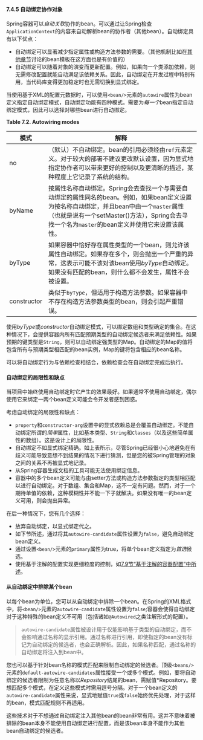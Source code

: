 #### 7.4.5 自动绑定协作对象

Spring容器可以*自动关联*协作的bean。可以通过让Spring检查`ApplicationContext`的内容来自动解析bean的协作者（其他bean）。自动绑定具有以下优点：

- 自动绑定可以显著减少指定属性或构造方法参数的需要。（其他机制比如在[其他章节](7.7.Bean_definition_inheritance.md)讨论的bean模板在这方面也是有价值的）
- 自动绑定可以随着对象的演变而更新配置。例如，如果向一个类添加依赖，则无需修改配置就能自动满足该依赖关系。因此，自动绑定在开发过程中特别有用，当代码库变得更加稳定时也无需切换到显式绑定。

当使用基于XML的配置元数据时，可以使用`<bean/>`元素的`autowire`属性为bean定义指定自动绑定模式，自动绑定功能有四种模式。需要为*每一个*bean指定自动绑定模式，因此可以选择对哪些bean进行自动绑定。

**Table 7.2. Autowiring modes**

|**模式**|**解释** |
| ------ | ------- |
|no|（默认）不自动绑定。bean的引用必须经由`ref`元素定义。对于较大的部署不建议更改默认设置，因为显式地指定协作者可以带来更好的控制以及更清晰的描述，某种程度上它记录了系统的结构。|
|byName|按属性名称自动绑定。Spring会去查找一个与需要自动绑定的属性同名的bean。例如，如果bean定义设置为按名称自动绑定，并且bean中由一个`master`属性（也就是说有一个setMaster()方法），Spring会去寻找一个名为`master`的bean定义并使用它来设置该属性。|
|byType|如果容器中恰好存在属性类型的一个bean，则允许该属性自动绑定。如果存在多个，则会抛出一个严重的异常，这表示可能不该对该bean使用*byType*自动绑定。如果没有匹配的bean，则什么都不会发生，属性不会被设置。|
|constructor|类似于`byType`，但适用于构造方法参数。如果容器中不存在构造方法参数类型的bean，则会引起严重错误。|

使用*byType*或*constructor*自动绑定模式，可以绑定数组和类型确定的集合。在这种情况下，会提供容器内所有匹配预期类型的自动绑定候选者来满足依赖性。如果预期的键类型是`String`，则可以自动绑定强类型的Map。自动绑定的Map的值将包含所有与预期类型相匹配的bean实例，Map的键将包含相应的bean名称。

可以将自动绑定行为与依赖检查相结合，依赖检查会在自动绑定完成后执行。

#### 自动绑定的局限性和缺点

当项目中始终使用自动绑定时它产生的效果最好。如果通常不使用自动绑定，偶尔使用它来绑定一两个bean定义可能会令开发者感到困惑。

考虑自动绑定的局限性和缺点：

- `property`和`constructor-arg`设置中的显式依赖总是会覆盖自动绑定。不能自动绑定所谓的*简单*属性，比如基本类型、`String`和`Classes`（以及这些简单属性的数组）。这是设计上的局限性。
- 自动绑定不如显式绑定精确。如上表所示，尽管Spring已经很小心地避免在有歧义可能导致意想不到结果的情况下进行猜测，但是您的被Spring管理的对象之间的关系不再被显式地记录。
- 从Spring容器生成文档的工具可能无法使用绑定信息。
- 容器中的多个bean定义可能与由setter方法或构造方法参数指定的类型相匹配以进行自动绑定。对于数组、集合和Map，这不一定有问题。然而，对于一个期待单值的依赖，这种模糊性并不能一下子就解决。如果没有唯一的bean定义可用，则会抛出异常。

在后一种情况下，您有几个选择：

- 放弃自动绑定，以显式绑定代之。
- 如下节所述，通过将其`autowire-candidate`属性设置为`false`，避免自动绑定bean定义。
- 通过设置`<bean/>`元素的`primary`属性为true，将单个bean定义指定为*首选*候选。
- 使用基于注解的配置实现更细粒度的控制，如[7.9节“基于注解的容器配置”中所述](7.9.Annotation-based_container_configuration.md)。

#### 从自动绑定中排除某个bean

以每个bean为单位，您可以从自动绑定中排除一个bean。在Spring的XML格式中，将`<bean/>`元素的`autowire-candidate`属性设置为`false`;容器会使得自动绑定对于这种特殊的bean定义不可用（包括诸如`@Autowired`之类注解形式的配置）。

>`autowire-candidate`属性被设计用于仅能影响基于类型的自动绑定，而不会影响通过名称的显示引用。通过名称进行引用，即使指定的bean没有标记为自动绑定的候选者，也会正确解析。因此，如果名称匹配，通过名称的自动绑定将注入到bean中。

您也可以基于针对bean名称的模式匹配来限制自动绑定的候选者。顶级`<beans/>`元素的`default-autowire-candidates`属性接受一个或多个模式。例如，要将自动绑定的候选者限制为任意名称以*Repository*结尾的bean，需赋值*Repository。要想匹配多个模式，在定义这些模式时需用逗号分隔。对于一个bean定义的`autowire-candidate`属性来说，显式地赋值`true`或`false`始终优先处理，对于这样的bean，模式匹配规则不再适用。

这些技术对于不想通过自动绑定注入其他bean的bean非常有用。这并不意味着被排除的bean本身不能使用自动绑定进行配置，而是该bean本身不能作为其他bean自动绑定的候选者。

